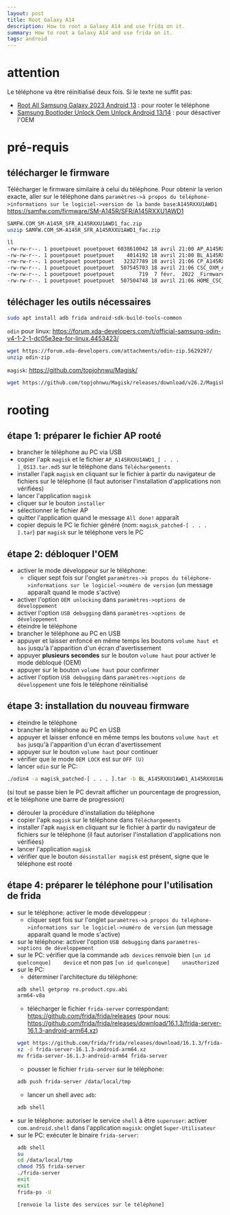 ```yaml
---
layout: post
title: Root Galaxy A14
description: How to root a Galaxy A14 and use frida on it.
summary: How to root a Galaxy A14 and use frida on it.
tags: android
---
```


# attention
Le téléphone va être réinitialisé deux fois.
Si le texte ne suffit pas:
- [Root All Samsung Galaxy 2023 Android 13](https://www.youtube.com/watch?v=R8-UNyKA6aY) : pour rooter le téléphone
- [Samsung Bootloder Unlock Oem Unlock Android 13/14](https://www.youtube.com/watch?v=CHTfYBB-8n0) : pour désactiver l'OEM

# pré-requis
## télécharger le firmware
Télécharger le firmware similaire à celui du téléphone.
Pour obtenir la verion exacte, aller sur le téléphone dans `paramètres->à propos du téléphone->informations sur le logiciel->version de la bande base`:`A145RXXU1AWD1`
https://samfw.com/firmware/SM-A145R/SFR/A145RXXU1AWD1
```sh
SAMFW.COM_SM-A145R_SFR_A145RXXU1AWD1_fac.zip
unzip SAMFW.COM_SM-A145R_SFR_A145RXXU1AWD1_fac.zip

ll
-rw-rw-r--. 1 pouetpouet pouetpouet 6038610042 18 avril 21:00 AP_A145RXXU1AWD1_A145RXXU1AWD1_MQB64354567_REV00_user_low_ship_MULTI_CERT_meta_OS13.tar.md5
-rw-rw-r--. 1 pouetpouet pouetpouet    4014192 18 avril 21:00 BL_A145RXXU1AWD1_A145RXXU1AWD1_MQB64354567_REV00_user_low_ship_MULTI_CERT.tar.md5
-rw-rw-r--. 1 pouetpouet pouetpouet   32327789 18 avril 21:06 CP_A145RXXU1AWD1_CP24089644_MQB64354567_REV00_user_low_ship_MULTI_CERT.tar.md5
-rw-rw-r--. 1 pouetpouet pouetpouet  507545703 18 avril 21:06 CSC_OXM_A145ROXM1AWD1_MQB64354567_REV00_user_low_ship_MULTI_CERT.tar.md5
-rw-rw-r--. 1 pouetpouet pouetpouet        719  7 févr.  2022 _FirmwareInfo_Samfw.com.txt
-rw-rw-r--. 1 pouetpouet pouetpouet  507504748 18 avril 21:06 HOME_CSC_OXM_A145ROXM1AWD1_MQB64354567_REV00_user_low_ship_MULTI_CERT.tar.md5
```

## téléchager les outils nécessaires
```sh
sudo apt install adb frida android-sdk-build-tools-common
```

`odin` pour linux: https://forum.xda-developers.com/t/official-samsung-odin-v4-1-2-1-dc05e3ea-for-linux.4453423/
```sh
wget https://forum.xda-developers.com/attachments/odin-zip.5629297/
unzip odin-zip
```

`magisk`: https://github.com/topjohnwu/Magisk/
```sh
wget https://github.com/topjohnwu/Magisk/releases/download/v26.2/Magisk-v26.2.apk
```

# rooting
## étape 1: préparer le fichier AP rooté
- brancher le téléphone au PC via USB
- copier l'apk `magisk` et le fichier `AP_A145RXXU1AWD1_[ . . . ]_OS13.tar.md5` sur le téléphone dans `Téléchargements`
- installer l'apk `magisk` en cliquant sur le fichier à partir du navigateur de fichiers sur le téléphone (il faut autoriser l'installation d'applications non vérifiées)
- lancer l'application `magisk`
- cliquer sur le bouton `installer`
- sélectionner le fichier AP
- quitter l'application quand le message `All done!` apparaît
- copier depuis le PC le fichier généré (nom: `magisk_patched-[ . . . ].tar`) par `magisk` sur le téléphone vers le PC

## étape 2: débloquer l'OEM
- activer le mode développeur sur le téléphone:
	- cliquer sept fois sur l'onglet `paramètres->à propos du téléphone->informations sur le logiciel->numéro de version` (un message apparaît quand le mode s'active)
- activer l'option `OEM unlocking` dans `paramètres->options de développement`
- activer l'option `USB debugging` dans `paramètres->options de développement`
- éteindre le téléphone
- brancher le téléphone au PC en USB
- appuyer et laisser enfoncé en même temps les boutons `volume haut et bas` jusqu'à l'apparition d'un écran d'avertissement
- appuyer **plusieurs secondes** sur le bouton `volume haut` pour activer le mode débloqué (OEM)
- appuyer sur le bouton `volume haut` pour confirmer
- activer l'option `USB debugging` dans `paramètres->options de développement` une fois le téléphone réinitialisé

## étape 3: installation du nouveau firmware
- éteindre le téléphone
- brancher le téléphone au PC en USB
- appuyer et laisser enfoncé en même temps les boutons `volume haut et bas` jusqu'à l'apparition d'un écran d'avertissement
- appuyer sur le bouton `volume haut` pour continuer
- vérifier que le mode `OEM LOCK` est sur `OFF (U)`
- lancer `odin` sur le PC:
```sh
./odin4 -a magisk_patched-[ . . . ].tar -b BL_A145RXXU1AWD1_A145RXXU1AWD1_MQB64354567_REV00_user_low_ship_MULTI_CERT.tar.md5 -c CP_A145RXXU1AWD1_CP24089644_MQB64354567_REV00_user_low_ship_MULTI_CERT.tar.md5 -s CSC_OXM_A145ROXM1AWD1_MQB64354567_REV00_user_low_ship_MULTI_CERT.tar.md5
```
(si tout se passe bien le PC devrait afficher un pourcentage de progression, et le téléphone une barre de progression)
- dérouler la procédure d'installation du téléphone
- copier l'apk `magisk` sur le téléphone dans `Téléchargements`
- installer l'apk `magisk` en cliquant sur le fichier à partir du navigateur de fichiers sur le téléphone (il faut autoriser l'installation d'applications non vérifiées)
- lancer l'application `magisk`
- vérifier que le bouton `désinstaller magisk` est présent, signe que le téléphone est rooté

## étape 4: préparer le téléphone pour l'utilisation de frida
- sur le téléphone: activer le mode développeur :
	- cliquer sept fois sur l'onglet `paramètres->à propos du téléphone->informations sur le logiciel->numéro de version` (un message apparaît quand le mode s'active)
- sur le téléphone: activer l'option `USB debugging` dans `paramètres->options de développement`
- sur le PC: vérifier que la commande `adb devices` renvoie bien `[un id quelconque]    device` et non pas `[un id quelconque]    unauthorized`
- sur le PC: 
	- déterminer l'architecture du téléphone:
	```sh
	adb shell getprop ro.product.cpu.abi
	arm64-v8a
	```
	- télécharger le fichier `frida-server` correspondant: https://github.com/frida/frida/releases (pour nous: https://github.com/frida/frida/releases/download/16.1.3/frida-server-16.1.3-android-arm64.xz)
	```sh
	wget https://github.com/frida/frida/releases/download/16.1.3/frida-server-16.1.3-android-arm64.xz
	xz -d frida-server-16.1.3-android-arm64.xz
	mv frida-server-16.1.3-android-arm64 frida-server
	```
	- pousser le fichier `frida-server` sur le téléphone:
	```sh
	adb push frida-server /data/local/tmp
	```
	- lancer un shell avec `adb`:
	```sh
	adb shell
	```
- sur le téléphone: autoriser le service `shell` à être `superuser`: activer `com.android.shell` dans l'application `magisk`: onglet `Super-Utilisateur`
- sur le PC: exécuter le binaire `frida-server`:
	```sh
	adb shell
	su
	cd /data/local/tmp
	chmod 755 frida-server
	./frida-server
	exit
	exit
	frida-ps -U

	[renvoie la liste des services sur le téléphone]
	```